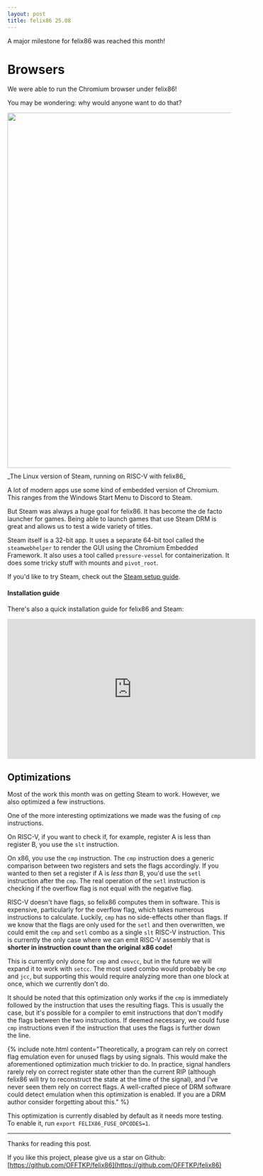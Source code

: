 ```yaml
---
layout: post
title: felix86 25.08
---
```


A major milestone for felix86 was reached this month!

# Browsers

We were able to run the Chromium browser under felix86!

You may be wondering: why would anyone want to do that?

<img src="{{ site.baseurl }}/images/steam.png" width="800" style="display: block; margin: 10px auto"/>
_The Linux version of Steam, running on RISC-V with felix86_

A lot of modern apps use some kind of embedded version of Chromium. This ranges from the Windows Start Menu to Discord to Steam.

But Steam was always a huge goal for felix86. It has become the de facto launcher for games. Being able to launch games that use Steam DRM is great and allows us to test a wide variety of titles.

Steam itself is a 32-bit app. It uses a separate 64-bit tool called the `steamwebhelper` to render the GUI using the Chromium Embedded Framework. It also uses a tool called `pressure-vessel` for containerization. It does some tricky stuff with mounts and `pivot_root`.

If you'd like to try Steam, check out the [Steam setup guide](https://github.com/OFFTKP/felix86/blob/master/docs/steam.md).


#### Installation guide

There's also a quick installation guide for felix86 and Steam:

<div class="video-container">
    <iframe src="http://www.youtube.com/embed/SDTbd76VWws" height="315" width="560" allowfullscreen="" frameborder="0">
    </iframe>
</div>

## Optimizations

Most of the work this month was on getting Steam to work. However, we also optimized a few instructions.

One of the more interesting optimizations we made was the fusing of `cmp` instructions.

On RISC-V, if you want to check if, for example, register A is less than register B, you use the `slt` instruction.

On x86, you use the `cmp` instruction. The `cmp` instruction does a generic comparison between two registers and sets the flags accordingly. If you wanted to then set a register if A is *less than* B, you'd use the `setl` instruction after the `cmp`. The real operation of the `setl` instruction is checking if the overflow flag is not equal with the negative flag.

RISC-V doesn't have flags, so felix86 computes them in software. This is expensive, particularly for the overflow flag, which takes numerous instructions to calculate. Luckily, `cmp` has no side-effects other than flags. If we know that the flags are only used for the `setl` and then overwritten, we could emit the `cmp` and `setl` combo as a single `slt` RISC-V instruction. This is currently the only case where we can emit RISC-V assembly that is **shorter in instruction count than the original x86 code!**

This is currently only done for `cmp` and `cmovcc`, but in the future we will expand it to work with `setcc`. The most used combo would probably be `cmp` and `jcc`, but supporting this would require analyzing more than one block at once, which we currently don't do.

It should be noted that this optimization only works if the `cmp` is immediately followed by the instruction that uses the resulting flags. This is usually the case, but it's possible for a compiler to emit instructions that don't modify the flags between the two instructions. If deemed necessary, we could fuse `cmp` instructions even if the instruction that uses the flags is further down the line.

{% include note.html content="Theoretically, a program can rely on correct flag emulation even for unused flags by using signals. This would make the aforementioned optimization much trickier to do. In practice, signal handlers rarely rely on correct register state other than the current RIP (although felix86 will try to reconstruct the state at the time of the signal), and I've never seen them rely on correct flags. A well-crafted piece of DRM software could detect emulation when this optimization is enabled. If you are a DRM author consider forgetting about this." %}

This optimization is currently disabled by default as it needs more testing. To enable it, run `export FELIX86_FUSE_OPCODES=1`.

---

Thanks for reading this post.

If you like this project, please give us a star on Github: [https://github.com/OFFTKP/felix86](https://github.com/OFFTKP/felix86)